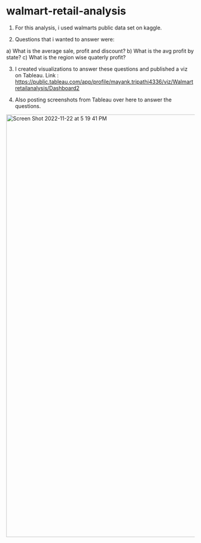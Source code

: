 # walmart-retail-analysis

1) For this analysis, i used walmarts public data set on kaggle.

2) Questions that i wanted to answer were:

  a) What is the average sale, profit and discount?
  b) What is the avg profit by state?
  c) What is the region wise quaterly profit?
  
3) I created visualizations to answer these questions and published a viz on Tableau. Link : https://public.tableau.com/app/profile/mayank.tripathi4336/viz/Walmartretailanalysis/Dashboard2

4) Also posting screenshots from Tableau over here to answer the questions.

<img width="1127" alt="Screen Shot 2022-11-22 at 5 19 41 PM" src="https://user-images.githubusercontent.com/69361645/203432952-f336ec6f-62f1-4573-8fb4-9f1ca1870b7e.png">

